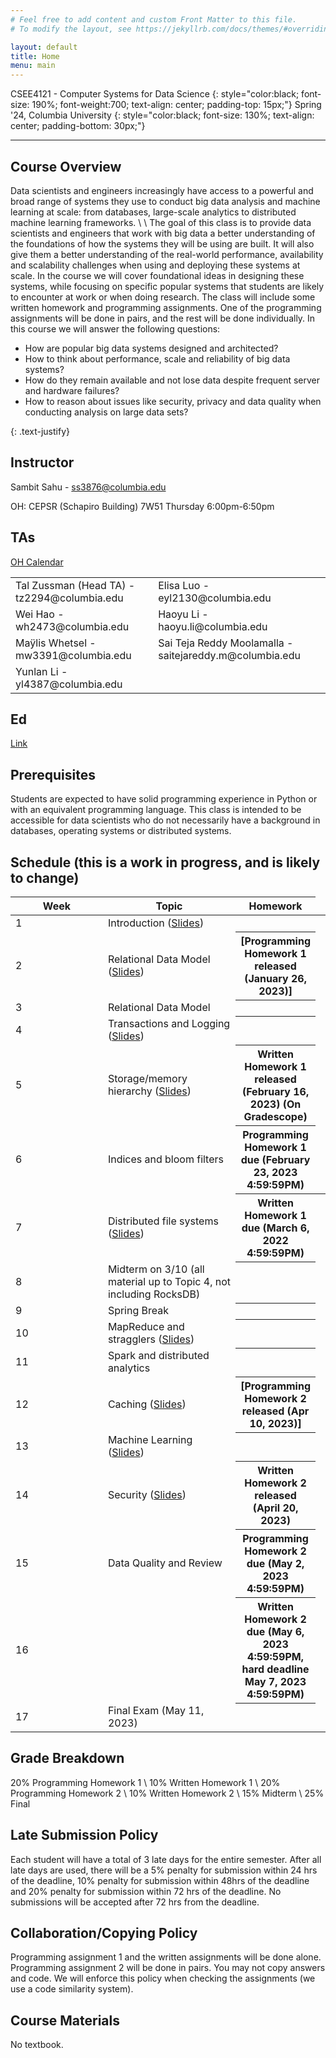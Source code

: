 ```yaml
---
# Feel free to add content and custom Front Matter to this file.
# To modify the layout, see https://jekyllrb.com/docs/themes/#overriding-theme-defaults

layout: default
title: Home
menu: main
---
```


CSEE4121 - Computer Systems for Data Science 
{: style="color:black; font-size: 190%; font-weight:700; text-align: center; padding-top: 15px;"}
Spring '24, Columbia University
{: style="color:black; font-size: 130%; text-align: center; padding-bottom: 30px;"}

----

## Course Overview
Data scientists and engineers increasingly have access to a powerful and broad
range of systems they use to conduct big data analysis and machine learning at
scale: from databases, large-scale analytics to distributed machine learning
frameworks. \\
\\
The goal of this class is to provide data scientists and engineers that work
with big data a better understanding of the foundations of how the systems they
will be using are built. It will also give them a better understanding of the
real-world performance, availability and scalability challenges when using and
deploying these systems at scale. In the course we will cover foundational ideas
in designing these systems, while focusing on specific popular systems that
students are likely to encounter at work or when doing research. The class will
include some written homework and programming assignments. One of the
programming assignments will be done in pairs, and the rest will be done
individually. In this course we will answer the following questions:
<ul>
  <li>How are popular big data systems designed and architected?</li>
  <li>How to think about performance, scale and reliability of big data systems?</li>
  <li>How do they remain available and not lose data despite frequent server and
hardware failures?</li>
  <li>How to reason about issues like security, privacy and data quality when
conducting analysis on large data sets?</li>
</ul>
{: .text-justify}

## Instructor
Sambit Sahu - ss3876@columbia.edu

OH: CEPSR (Schapiro Building) 7W51 Thursday 6:00pm-6:50pm

## TAs
[OH Calendar](https://calendar.google.com/calendar/u/0/embed?src=c_cd34b309dbe3126f513b87e9c29d50873242a639550137021c720fcf3909c267@group.calendar.google.com&ctz=America/New_York)

<table>
  <tr>
    <td>Tal Zussman (Head TA) - tz2294@columbia.edu</td>
    <td>Elisa Luo - eyl2130@columbia.edu</td>
  </tr>
  <tr>
    <td>Wei Hao - wh2473@columbia.edu</td>
    <td>Haoyu Li - haoyu.li@columbia.edu</td>
  </tr>
  <tr>
    <td>Maÿlis Whetsel - mw3391@columbia.edu</td>
    <td>Sai Teja Reddy Moolamalla - saitejareddy.m@columbia.edu</td>
  </tr>
  <tr>
    <td>Yunlan Li - yl4387@columbia.edu</td>
  </tr>
</table> 

## Ed
[Link](https://edstem.org/us/courses/35294/discussion/)

## Prerequisites
Students are expected to have solid programming experience in Python or with an
equivalent programming language. This class is intended to be accessible for
data scientists who do not necessarily have a background in databases, operating
systems or distributed systems.

## Schedule (this is a work in progress, and is likely to change)
<table>
<colgroup>
<col width="33%" />
<col width="45%" />
<col width="22%" />
</colgroup>
<thead>
<tr class="header">
<th>Week</th>
<th>Topic</th>
<th>Homework</th>
</tr>
</thead>
<tbody>
<tr>
<td markdown="span">1</td>
<td markdown="span">Introduction (<a href="https://www.dropbox.com/s/rwldn1yysrjle8f/Topic%201%20-%20intro%20and%20rules%20of%20thumb-%202023.pdf?dl=0">Slides</a>)</td>
<th></th>
</tr>
<tr>
<td markdown="span">2</td>
<td markdown="span">Relational Data Model (<a href="https://www.dropbox.com/s/z1vvm34hhwq1csj/Topic%202%20-%20relational%20model.pdf?dl=0">Slides</a>)</td>
<th markdown="1">[Programming Homework 1 released (January 26, 2023)]</th>
</tr>
<tr>
<td markdown="span">3</td>
<td markdown="span">Relational Data Model</td>
<th></th>
</tr>
<tr>
<td markdown="span">4</td>
<td markdown="span">Transactions and Logging (<a href="https://www.dropbox.com/s/oajai8bm781wiv0/Topic%203%20-%20transactions%20and%20ACID.pdf?dl=0">Slides</a>)</td>
<th></th>
</tr>
<tr>
<td markdown="span">5</td>
<td markdown="span">Storage/memory hierarchy (<a href="https://www.dropbox.com/s/aiy5rlmuz8xcpwd/Topic%204%20-%20single%20DB%20architecture.pdf?dl=0">Slides</a>)</td>
<th markdown="1">Written Homework 1 released (February 16, 2023) (On Gradescope)</th>
</tr>
<tr>
<td markdown="span">6</td>
<td markdown="span"> Indices and bloom filters</td>
<th markdown="1">Programming Homework 1 due (February 23, 2023 4:59:59PM)</th>
</tr>
<tr>
<td markdown="span">7</td>
<td markdown="span">Distributed file systems (<a href="https://www.dropbox.com/s/q3hloco1elfgek9/Topic%205%20-%20Distributed%20File%20Systems%20and%20Databases.pdf?dl=0">Slides</a>)</td>
<th markdown="1">Written Homework 1 due (March 6, 2022 4:59:59PM)</th>
<th></th>
</tr>
<tr>
<td markdown="span">8</td>
<td markdown="span">Midterm on 3/10 (all material up to Topic 4, not including RocksDB)</td>
<th></th>
</tr>
<tr>
<td markdown="span">9</td>
<td markdown="span">Spring Break</td>
<th></th>
</tr>
<tr>
<td markdown="span">10</td>
<td markdown="span">MapReduce and stragglers (<a href="https://www.dropbox.com/s/o5uwaa3fo8tv9ch/Topic%206%20-%20MapReduce%20and%20Spark.pdf?dl=0">Slides</a>)</td>
<th></th>
</tr>
<tr>
<td markdown="span">11</td>
<td markdown="span">Spark and distributed analytics</td>
<th></th>
</tr>
<tr>
<td markdown="span">12</td>
<td markdown="span">Caching (<a href="https://www.dropbox.com/s/5sggarpl2kx1oxn/Topic%207%20-%20Caching.pdf?dl=0">Slides</a>)</td>
<th markdown="1">[Programming Homework 2 released (Apr 10, 2023)]</th>
</tr>
<tr>
<td markdown="span">13</td>
<td markdown="span">Machine Learning (<a href="https://www.dropbox.com/s/ub35qceqpbo7c31/Topic%208%20-%20Systems%20for%20Machine%20Learning.pdf?dl=0">Slides</a>)</td>
<th></th>
</tr>
<tr>
<td markdown="span">14</td>
<td markdown="span">Security (<a href="https://www.dropbox.com/s/9rz9n9gvhw2iajq/Topic%209%20-%20Data%20Security%20and%20Compliance.pdf?dl=0">Slides</a>)</td>
<th markdown="1">Written Homework 2 released (April 20, 2023)</th>
</tr>
<tr>
<td markdown="span">15</td>
<td markdown="span">Data Quality and Review</td>
<th markdown="1">Programming Homework 2 due (May 2, 2023 4:59:59PM)</th>
</tr>
<tr>
<td markdown="span">16</td>
<td markdown="span"></td>
<th markdown="1">Written Homework 2 due (May 6, 2023 4:59:59PM, hard deadline May 7, 2023 4:59:59PM)</th>
</tr>
<tr>
<td markdown="span">17</td>
<td markdown="span">Final Exam (May 11, 2023)</td>
<th></th>
</tr>
</tbody>
</table>

## Grade Breakdown
20% Programming Homework 1 \\
10% Written Homework 1 \\
20% Programming Homework 2 \\
10% Written Homework 2 \\
15% Midterm \\
25% Final

## Late Submission Policy
Each student will have a total of 3 late days for the entire semester. After all
late days are used, there will be a 5% penalty for submission within 24 hrs of
the deadline, 10% penalty for submission within 48hrs of the deadline and 20%
penalty for submission within 72 hrs of the deadline. No submissions will be
accepted after 72 hrs from the deadline.

## Collaboration/Copying Policy
Programming assignment 1 and the written assignments will be done alone.
Programming assignment 2 will be done in pairs. You may not copy answers and
code. We will enforce this policy when checking the assignments (we use a code
similarity system).

## Course Materials
No textbook.

